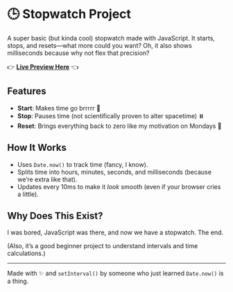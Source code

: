 # 🕒 Stopwatch Project

A super basic (but kinda cool) stopwatch made with JavaScript. It starts, stops, and resets—what more could you want? Oh, it also shows milliseconds because why not flex that precision?

👉 **[Live Preview Here](https://tron-only.github.io/stopwatch/)** 👈

## Features

- **Start**: Makes time go brrrrr 🚀
- **Stop**: Pauses time (not scientifically proven to alter spacetime) ⏸️
- **Reset**: Brings everything back to zero like my motivation on Mondays 🔄

## How It Works

- Uses `Date.now()` to track time (fancy, I know).
- Splits time into hours, minutes, seconds, and milliseconds (because we’re extra like that).
- Updates every 10ms to make it _look_ smooth (even if your browser cries a little).

## Why Does This Exist?

I was bored, JavaScript was there, and now we have a stopwatch. The end.

(Also, it’s a good beginner project to understand intervals and time calculations.)

---

Made with ✨ and `setInterval()` by someone who just learned `Date.now()` is a thing.
